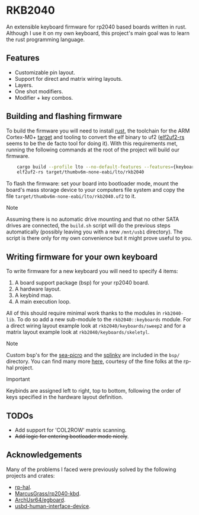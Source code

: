# RKB2040

An extensible keyboard firmware for rp2040 based boards written in rust.
Although I use it on my own keyboard, this project's main goal was to learn the
rust programming language.

## Features

- Customizable pin layout.
- Support for direct and matrix wiring layouts.
- Layers.
- One shot modifiers.
- Modifier + key combos.

## Building and flashing firmware

To build the firmware you will need to install
[rust](https://www.rust-lang.org/), the toolchain for the ARM Cortex-M0+
[target](https://doc.rust-lang.org/rustc/platform-support/thumbv6m-none-eabi.html)
and tooling to convert the elf binary to uf2
([elf2uf2-rs](https://github.com/JoNil/elf2uf2-rs) seems to be the de facto
tool for doing it). With this requirements met, running the following
commands at the root of the project will build our firmware.

```bash
    cargo build --profile lto --no-default-features --features={keyboard} &&
    elf2uf2-rs target/thumbv6m-none-eabi/lto/rkb2040
```

To flash the firmware: set your board into bootloader mode, mount the board's
mass storage device to your computers file system and copy the file
`target/thumbv6m-none-eabi/lto/rkb2040.uf2` to it.

> [!NOTE]
> Assuming there is no automatic drive mounting and that no other SATA
> drives are connected, the `build.sh` script will do the previous steps
> automatically (possibly leaving you with a new `/mnt/usb1` directory). The
> script is there only for my own convenience but it might prove useful to you.

## Writing firmware for your own keyboard

To write firmware for a new keyboard you will need to specify 4 items:

1. A board support package (bsp) for your rp2040 board.
2. A hardware layout.
3. A keybind map.
4. A main execution loop.

All of this should require minimal work thanks to the modules in `rkb2040-lib`.
To do so add a new sub-module to the `rkb2040::keyboards` module. For a direct
wiring layout example look at `rkb2040/keyboards/sweep2` and for a matrix
layout example look at `rkb2040/keyboards/skeletyl`.

> [!NOTE]
> Custom bsp's for the [sea-picro](https://github.com/joshajohnson/sea-picro)
> and the [splinky](https://github.com/Bastardkb/Splinky) are included in the
> `bsp/` directory. You can find many more
> [here](https://github.com/rp-rs/rp-hal-boards), courtesy of the fine folks at
> the rp-hal project.

> [!IMPORTANT]
> Keybinds are assigned left to right, top to bottom, following the order of
> keys specified in the hardware layout definition.

## TODOs

- Add support for 'COL2ROW' matrix scanning.
- ~~Add logic for entering bootloader mode nicely~~.

## Acknowledgements

Many of the problems I faced were previously solved by the following projects
and crates:

- [rp-hal](https://github.com/rp-rs/rp-hal).
- [MarcusGrass/rp2040-kbd](https://github.com/MarcusGrass/rp2040-kbd).
- [ArchUsr64/egboard](https://github.com/ArchUsr64/egboard).
- [usbd-human-interface-device](https://github.com/dlkj/usbd-human-interface-device).
